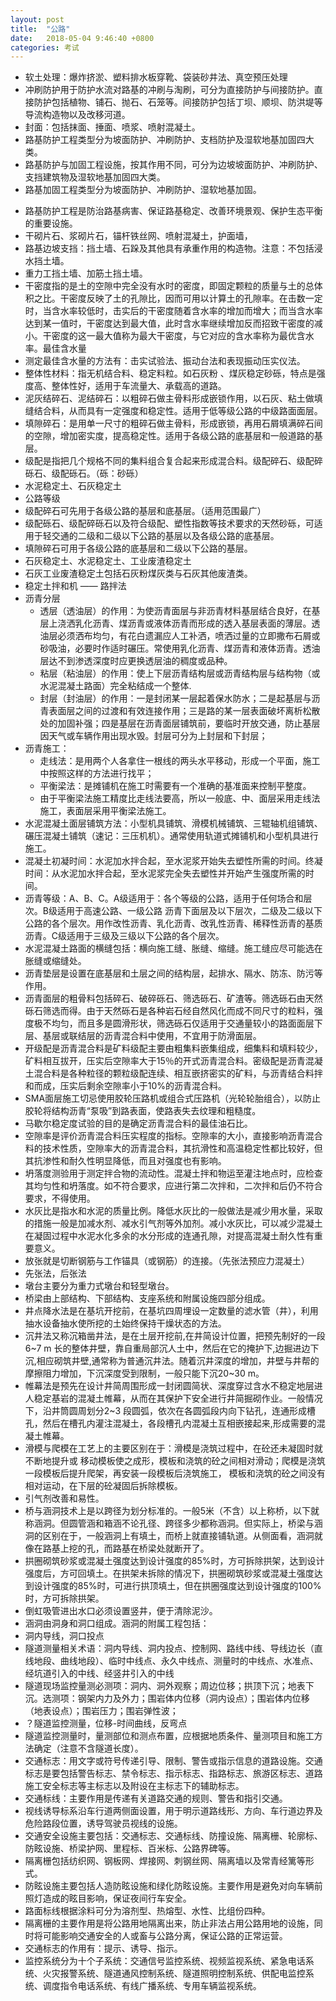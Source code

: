 ```yaml
---
layout: post
title:  "公路"
date:   2018-05-04 9:46:40 +0800
categories: 考试
---
```


- 软土处理：爆炸挤淤、塑料排水板穿靴、袋装砂井法、真空预压处理
- 冲刷防护用于防护水流对路基的冲刷与淘刷，可分为直接防护与间接防护。直接防护包括植物、铺石、抛石、石笼等。间接防护包括丁坝、顺坝、防洪堤等导流构造物以及改移河道。
- 封面：包括抹面、捶面、喷浆、喷射混凝土。
- 路基防护工程类型分为坡面防护、冲刷防护、支档防护及湿软地基加固四大类。
- 路基防护与加固工程设施，按其作用不同，可分为边坡坡面防护、冲刷防护、支挡建筑物及湿软地基加固四大类。
- 路基加固工程类型分为坡面防护、冲刷防护、湿软地基加固。

<!--more-->

- 路基防护工程是防治路基病害、保证路基稳定、改善环境景观、保护生态平衡的重要设施。
- 干砌片石、浆砌片石，锚杆铁丝网、喷射混凝土，护面墙，
- 路基边坡支挡：挡土墙、石跺及其他具有承重作用的构造物。注意：不包括浸水挡土墙。
- 重力工挡土墙、加筋土挡土墙。
- 干密度指的是土的空隙中完全没有水时的密度，即固定颗粒的质量与土的总体积之比。干密度反映了土的孔隙比，因而可用以计算土的孔隙率。在击数一定时，当含水率较低时，击实后的干密度随着含水率的增加而增大；而当含水率达到某一值时，干密度达到最大值，此时含水率继续增加反而招致干密度的减小。干密度的这一最大值称为最大干密度，与它对应的含水率称为最优含水率。最佳含水量
- 测定最佳含水量的方法有：击实试验法、振动台法和表现振动压实仪法。
- 整体性材料：指无机结合料、稳定料粒。如石灰粉 、煤灰稳定砂砾，特点是强度高、整体性好，适用于车流量大、承载高的道路。
- 泥灰结碎石、泥结碎石：以粗碎石做主骨料形成嵌锁作用，以石灰、粘土做填缝结合料，从而具有一定强度和稳定性。适用于低等级公路的中级路面面层。
- 填隙碎石：是用单一尺寸的粗碎石做主骨料，形成嵌锁，再用石屑填满碎石间的空隙，增加密实度，提高稳定性。适用于各级公路的底基层和一般道路的基层。
- 级配是指把几个规格不同的集料组合复合起来形成混合料。级配碎石、级配碎砾石、级配砾石。（砾：砂砾）
- 水泥稳定土、石灰稳定土
- 公路等级
- 级配碎石可先用于各级公路的基层和底基层。（适用范围最广）
- 级配砾石、级配碎砾石以及符合级配、塑性指数等技术要求的天然砂砾，可适用于轻交通的二级和二级以下公路的基层以及各级公路的底基层。
- 填隙碎石可用于各级公路的底基层和二级以下公路的基层。
- 石灰稳定土、水泥稳定土、工业废渣稳定土
- 石灰工业废渣稳定土包括石灰粉煤灰类与石灰其他废渣类。
- 稳定土拌和机 —— 路拌法
- 沥青分层
	* 透层（透油层）的作用：为使沥青面层与非沥青材料基层结合良好，在基层上浇洒乳化沥青、煤沥青或液体沥青而形成的透入基层表面的薄层。透油层必须洒布均匀，有花白遗漏应人工补洒，喷洒过量的立即撒布石屑或砂吸油，必要时作适时碾压。常使用乳化沥青、煤沥青和液体沥青。透油层达不到渗透深度时应更换透层油的稠度或品种。
	* 粘层（粘油层）的作用：使上下层沥青结构层或沥青结构层与结构物（或水泥混凝土路面）完全粘结成一个整体.
	* 封层（封油层）的作用：一是封闭某一层起着保水防水；二是起基层与沥青表面层之间的过渡和有效连接作用；三是路的某一层表面破坏离析松散处的加固补强；四是基层在沥青面层铺筑前，要临时开放交通，防止基层因天气或车辆作用出现水毁。封层可分为上封层和下封层；
- 沥青施工：
  * 走线法：是用两个人各拿住一根线的两头水平移动，形成一个平面，施工中按照这样的方法进行找平；
  * 平衡梁法：是摊铺机在施工时需要有一个准确的基准面来控制平整度。
  * 由于平衡梁法施工精度比走线法要高，所以一般底、中、面层采用走线法施工，表面层采用平衡梁法施工。
- 水泥混凝土面层铺筑方法：小型机具铺筑、滑模机械铺筑、三辊轴机组铺筑、碾压混凝土铺筑（速记：三压机机）。通常使用轨道式摊铺机和小型机具进行施工。
- 混凝土初凝时间：水泥加水拌合起，至水泥浆开始失去塑性所需的时间。终凝时间：从水泥加水拌合起，至水泥浆完全失去塑性并开始产生强度所需的时间。
- 沥青等级：A、B、C。A级适用于：各个等级的公路，适用于任何场合和层次。B级适用于高速公路、一级公路 沥青下面层及以下层次，二级及二级以下公路的各个层次。用作改性沥青、乳化沥青、改乳性沥青、稀释性沥青的基质沥青。C级适用于三级及三级以下公路的各个层次。
- 水泥混凝土路面的横缝包括：横向施工缝、胀缝、缩缝。施工缝应尽可能选在胀缝或缩缝处。
- 沥青垫层是设置在底基层和土层之间的结构层，起排水、隔水、防冻、防污等作用。
- 沥青面层的粗骨料包括碎石、破碎砾石、筛选砾石、矿渣等。筛选砾石由天然砾石筛选而得。由于天然砾石是各种岩石经自然风化而成不同尺寸的粒料，强度极不均匀，而且多是圆滑形状，筛选砾石仅适用于交通量较小的路面面层下层、基层或联结层的沥青混合料中使用，不宜用于防滑面层。
- 开级配是沥青混合料是矿料级配主要由粗集料嵌集组成，细集料和填料较少，矿料相互拔开，压实后空隙率大于15％的开式沥青混合料。密级配是沥青混凝土混合料是各种粒径的颗粒级配连续、相互嵌挤密实的矿料，与沥青结合料拌和而成，压实后剩余空隙率小于10%的沥青混合料。
- SMA面层施工切忌使用胶轮压路机或组合式压路机（光轮轮胎组合），以防止胶轮将结构沥青“泵吸”到路表面，使路表失去纹理和粗糙度。
- 马歇尔稳定度试验的目的是确定沥青混合料的最佳油石比。
- 空隙率是评价沥青混合料压实程度的指标。空隙率的大小，直接影响沥青混合料的技术性质，空隙率大的沥青混合料，其抗滑性和高温稳定性都比较好，但其抗渗性和耐久性明显降低，而且对强度也有影响。
- 坍落度测验用于测定拌合物的流动性。混凝土拌和物运至灌注地点时，应检查其均匀性和坍落度。如不符合要求，应进行第二次拌和，二次拌和后仍不符合要求，不得使用。
- 水灰比是指水和水泥的质量比例。降低水灰比的一般做法是减少用水量，采取的措施一般是加减水剂、减水引气剂等外加剂。减小水灰比，可以减少混凝土在凝固过程中水泥水化多余的水分形成的连通孔隙，对提高混凝土耐久性有重要意义。
- 放张就是切断钢筋与工作锚具（或钢筋）的连接。（先张法预应力混凝土）
- 先张法，后张法
- 墩台主要分为重力式墩台和轻型墩台。
- 桥梁由上部结构、下部结构、支座系统和附属设施四部分组成。
- 井点降水法是在基坑开挖前，在基坑四周埋设一定数量的滤水管（井），利用抽水设备抽水使所挖的土始终保持干燥状态的方法。
- 沉井法又称沉箱凿井法，是在土层开挖前,在井简设计位置，把预先制好的一段6~7 m 长的整体井壁，靠自重局部沉人土中，然后在它的掩护下,边掘进边下沉,相应砌筑井壁,通常称为普通沉井法。随着沉井深度的增加，井壁与井帮的摩擦阻力增加，下沉深度受到限制，一般只能下沉20~30 m。
- 帷幕法是预先在设计井简周围形成一封闭圆简状、深度穿过含水不稳定地层进人稳定基岩的混凝土帷幕，从而在其保护下安全进行井简掘砌作业。一般情况下，沿井筒圆周划分2~3 段圆弧，依次在各圆弧段内向下钻孔，连通形成槽孔，然后在槽孔内灌注混凝土，各段槽孔内混凝土互相嵌接起来,形成需要的混凝土帷幕。
- 滑模与爬模在工艺上的主要区别在于：滑模是浇筑过程中，在砼还未凝固时就不断地提升或
移动模板使之成形，模板和浇筑的砼之间相对滑动；爬模是浇筑一段模板后提升爬架，再安装一段模板后浇筑施工， 模板和浇筑的砼之间没有相对运动，在下层的砼凝固后拆除模板。
- 引气剂改善和易性。
- 桥与涵洞技术上是以跨径为划分标准的。一般5米（不含）以上称桥，以下就称涵洞。但圆管涵和箱涵不论孔径、跨径多少都称涵洞。但实际上，桥梁与涵洞的区别在于，一般涵洞上有填土，而桥上就直接铺轨道。从侧面看，涵洞就像在路基上挖的孔，而路基在桥梁处就断开了。
- 拱圈砌筑砂浆或混凝土强度达到设计强度的85%时，方可拆除拱架，达到设计强度后，方可回填土。在拱架未拆除的情况下，拱圈砌筑砂浆或混凝土强度达到设计强度的85%时，可进行拱顶填土，但在拱圈强度达到设计强度的100%时，方可拆除拱架。
- 倒虹吸管进出水口必须设置竖井，便于清除泥沙。
- 涵洞由洞身和洞口组成。涵洞的附属工程包括：
- 洞内导线，洞口投点
- 隧道测量相关术语：洞内导线、洞内投点、控制网、路线中线、导线边长（直线地段、曲线地段）、临时中线点、永久中线点、测量时的中线点、水准点、经坑道引入的中线、经竖井引入的中线
- 隧道现场监控量测必测项：洞内、洞外观察；周边位移；拱顶下沉；地表下沉。选测项：钢架内力及外力；围岩体内位移（洞内设点）；围岩体内位移（地表设点）；围岩压力；围岩弹性波；
- ？隧道监控测量，位移-时间曲线，反弯点
- 隧道监控测量时，量测部位和测点布置，应根据地质条件、量测项目和施工方法确定（注意不含隧道长度）。
- 交通标志：用文字或符号传递引导、限制、警告或指示信息的道路设施。交通标志是要包括警告标志、禁令标志、指示标志、指路标志、旅游区标志、道路施工安全标志等主标志以及附设在主标志下的辅助标志。
- 交通标线：主要作用是传递有关道路交通的规则、警告和指引交通。
- 视线诱导标系沿车行道两侧面设置，用于明示道路线形、方向、车行道边界及危险路段位置，诱导驾驶员视线的设施。
- 交通安全设施主要包括：交通标志、交通标线、防撞设施、隔离栅、轮廓标、防眩设施、桥梁护网、里程标、百米标、公路界碑等。
- 隔离栅包括纺织网、钢板网、焊接网、刺钢丝网、隔离墙以及常青经篱等形式。
- 防眩设施主要包括人造防眩设施和绿化防眩设施。主要作用是避免对向车辆前照灯造成的眩目影响，保证夜间行车安全。
- 路面标线根据涂料可分为溶剂型、热熔型、水性、比组份四种。
- 隔离栅的主要作用是将公路用地隔离出来，防止非法占用公路用地的设施，同时将可能影响交通安全的人或畜与公路分离，保证公路的正常运营。
- 交通标志的作用有：提示、诱导、指示。
- 监控系统分为十个子系统：交通信号监控系统、视频监视系统、紧急电话系统、火灾报警系统、隧道通风控制系统、隧道照明控制系统、供配电监控系统、调度指令电话系统、有线广播系统、专用车辆监视系统。

